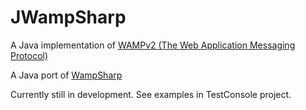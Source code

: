 JWampSharp
==========

A Java implementation of [WAMPv2 (The Web Application Messaging Protocol)][WampLink]

A Java port of [WampSharp][WampSharpLink]

Currently still in development. See examples in TestConsole project.

[WampLink]:http://wamp.ws
[WampSharpLink]:https://github.com/darkl/WampSharp/
